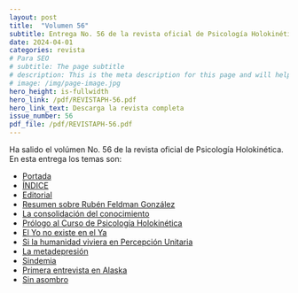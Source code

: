 ```yaml
---
layout: post
title:  "Volumen 56"
subtitle: Entrega No. 56 de la revista oficial de Psicología Holokinética
date: 2024-04-01
categories: revista
# Para SEO
# subtitle: The page subtitle
# description: This is the meta description for this page and will help it appear in search engines
# image: /img/page-image.jpg
hero_height: is-fullwidth
hero_link: /pdf/REVISTAPH-56.pdf
hero_link_text: Descarga la revista completa
issue_number: 56
pdf_file: /pdf/REVISTAPH-56.pdf
---
```


Ha salido el volúmen No. 56 de la revista oficial de Psicología Holokinética. 
En esta entrega los temas son:


- [Portada](/pdf/REVISTAPH-56.pdf#page=1)
- [ÍNDICE](/pdf/REVISTAPH-56.pdf#page=3)
- [Editorial](/pdf/REVISTAPH-56.pdf#page=4)
- [Resumen sobre Rubén Feldman González](/pdf/REVISTAPH-56.pdf#page=5)
- [La consolidación del conocimiento](/pdf/REVISTAPH-56.pdf#page=7)
- [Prólogo al Curso de Psicología Holokinética](/pdf/REVISTAPH-56.pdf#page=13)
- [El Yo no existe en el Ya](/pdf/REVISTAPH-56.pdf#page=15)
- [Si la humanidad viviera en Percepción Unitaria](/pdf/REVISTAPH-56.pdf#page=21)
- [La metadepresión](/pdf/REVISTAPH-56.pdf#page=23)
- [Sindemia](/pdf/REVISTAPH-56.pdf#page=25)
- [Primera entrevista en Alaska](/pdf/REVISTAPH-56.pdf#page=26)
- [Sin asombro](/pdf/REVISTAPH-56.pdf#page=47)
